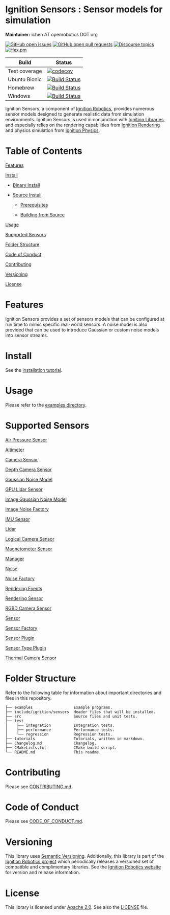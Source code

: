 # Ignition Sensors : Sensor models for simulation

**Maintainer:** ichen AT openrobotics DOT org

[![GitHub open issues](https://img.shields.io/github/issues-raw/ignitionrobotics/ign-sensors.svg)](https://github.com/ignitionrobotics/ign-sensors/issues)
[![GitHub open pull requests](https://img.shields.io/github/issues-pr-raw/ignitionrobotics/ign-sensors.svg)](https://github.com/ignitionrobotics/ign-sensors/pulls)
[![Discourse topics](https://img.shields.io/discourse/https/community.gazebosim.org/topics.svg)](https://community.gazebosim.org)
[![Hex.pm](https://img.shields.io/hexpm/l/plug.svg)](https://www.apache.org/licenses/LICENSE-2.0)

Build | Status
-- | --
Test coverage | [![codecov](https://codecov.io/gh/ignitionrobotics/ign-sensors/branch/master/graph/badge.svg)](https://codecov.io/gh/ignitionrobotics/ign-sensors)  
Ubuntu Bionic | [![Build Status](https://build.osrfoundation.org/buildStatus/icon?job=ignition_sensors-ci-master-bionic-amd64)](https://build.osrfoundation.org/job/ignition_sensors-ci-master-bionic-amd64)  
Homebrew      | [![Build Status](https://build.osrfoundation.org/buildStatus/icon?job=ignition_sensors-ci-master-homebrew-amd64)](https://build.osrfoundation.org/job/ignition_sensors-ci-master-homebrew-amd64)  
Windows       | [![Build Status](https://build.osrfoundation.org/buildStatus/icon?job=ignition_sensors-ci-master-windows7-amd64)](https://build.osrfoundation.org/job/ignition_sensors-ci-master-windows7-amd64)

Ignition Sensors, a component of [Ignition
Robotics](https://ignitionrobotics.org), provides numerous sensor models
designed to generate realistic data from simulation environments. Ignition Sensors is used in conjunction with [Ignition Libraries](https://ignitionrobotics/libs), and especially relies on the rendering capabilities from [Ignition Rendering](https://ignitionrobotics.org/libs/rendering) and physics simulation from [Ignition Physics](https://ignitionrobotics.org/libs/physics).

# Table of Contents

[Features](#features)

[Install](#install)

* [Binary Install](#binary-install)

* [Source Install](#source-install)

    * [Prerequisites](#prerequisites)
  
    * [Building from Source](#building-from-source)

[Usage](#usage)

[Supported Sensors](#supported-sensors)

[Folder Structure](#folder-structure)

[Code of Conduct](#code-of-conduct)

[Contributing](#code-of-contributing)

[Versioning](#versioning)

[License](#license)

# Features

Ignition Sensors provides a set of sensors models that can be
configured at run time to mimic specific real-world sensors. A noise model
is also provided that can be used to introduce Gaussian or custom noise
models into sensor streams.

# Install

See the [installation tutorial](https://ignitionrobotics.org/api/sensors/4.0/installation.html).

# Usage

Please refer to the [examples directory](https://github.com/ignitionrobotics/ign-sensors/raw/master/examples/).

# Supported Sensors

[Air Pressure Sensor](https://ignitionrobotics.org/api/sensors/4.1/classignition_1_1sensors_1_1AirPressureSensor.html)

[Altimeter](https://ignitionrobotics.org/api/sensors/4.1/classignition_1_1sensors_1_1AltimeterSensor.html)

[Camera Sensor](https://ignitionrobotics.org/api/sensors/4.1/classignition_1_1sensors_1_1CameraSensor.html)

[Depth Camera Sensor](https://ignitionrobotics.org/api/sensors/4.1/classignition_1_1sensors_1_1DepthCameraSensor.html)

[Gaussian Noise Model](https://ignitionrobotics.org/api/sensors/4.1/classignition_1_1sensors_1_1GaussianNoiseModel.html)

[GPU Lidar Sensor](https://ignitionrobotics.org/api/sensors/4.1/classignition_1_1sensors_1_1GpuLidarSensor.html)

[Image Gaussian Noise Model](https://ignitionrobotics.org/api/sensors/4.1/classignition_1_1sensors_1_1ImageGaussianNoiseModel.html)

[Image Noise Factory](https://ignitionrobotics.org/api/sensors/4.1/classignition_1_1sensors_1_1ImageNoiseFactory.html)

[IMU Sensor](https://ignitionrobotics.org/api/sensors/4.1/classignition_1_1sensors_1_1ImuSensor.html)

[Lidar](https://ignitionrobotics.org/api/sensors/4.1/classignition_1_1sensors_1_1Lidar.html)

[Logical Camera Sensor](https://ignitionrobotics.org/api/sensors/4.1/classignition_1_1sensors_1_1LogicalCameraSensor.html)

[Magnetometer Sensor](https://ignitionrobotics.org/api/sensors/4.1/classignition_1_1sensors_1_1MagnetometerSensor.html)

[Manager](https://ignitionrobotics.org/api/sensors/4.1/classignition_1_1sensors_1_1Manager.html)

[Noise](https://ignitionrobotics.org/api/sensors/4.1/classignition_1_1sensors_1_1Noise.html)

[Noise Factory](https://ignitionrobotics.org/api/sensors/4.1/classignition_1_1sensors_1_1NoiseFactory.html)

[Rendering Events](https://ignitionrobotics.org/api/sensors/4.1/classignition_1_1sensors_1_1RenderingEvents.html)

[Rendering Sensor](https://ignitionrobotics.org/api/sensors/4.1/classignition_1_1sensors_1_1RenderingSensor.html)

[RGBD Camera Sensor](https://ignitionrobotics.org/api/sensors/4.1/classignition_1_1sensors_1_1RgbdCameraSensor.html)

[Sensor](https://ignitionrobotics.org/api/sensors/4.1/classignition_1_1sensors_1_1Sensor.html)

[Sensor Factory](https://ignitionrobotics.org/api/sensors/4.1/classignition_1_1sensors_1_1SensorFactory.html)

[Sensor Plugin](https://ignitionrobotics.org/api/sensors/4.1/classignition_1_1sensors_1_1SensorPlugin.html)

[Sensor Type Plugin](https://ignitionrobotics.org/api/sensors/4.1/classignition_1_1sensors_1_1SensorTypePlugin.html)

[Thermal Camera Sensor](https://ignitionrobotics.org/api/sensors/4.1/classignition_1_1sensors_1_1ThermalCameraSensor.html)

# Folder Structure

Refer to the following table for information about important directories and files in this repository.

```
├── examples                  Example programs.
├── include/ignition/sensors  Header files that will be installed.
├── src                       Source files and unit tests.
├── test
│    ├── integration          Integration tests.
│    ├── performance          Performance tests.
│    └── regression           Regression tests.
├── tutorials                 Tutorials, written in markdown.
├── Changelog.md              Changelog.
├── CMakeLists.txt            CMake build script.
└── README.md                 This readme.  
```

# Contributing

Please see
[CONTRIBUTING.md](https://github.com/ignitionrobotics/ign-gazebo/blob/master/CONTRIBUTING.md).

# Code of Conduct

Please see
[CODE_OF_CONDUCT.md](https://github.com/ignitionrobotics/ign-gazebo/blob/master/CODE_OF_CONDUCT.md).

# Versioning

This library uses [Semantic Versioning](https://semver.org/). Additionally, this library is part of the [Ignition Robotics project](https://ignitionrobotics.org) which periodically releases a versioned set of compatible and complimentary libraries. See the [Ignition Robotics website](https://ignitionrobotics.org) for version and release information.

# License

This library is licensed under [Apache 2.0](https://www.apache.org/licenses/LICENSE-2.0). See also the [LICENSE](https://github.com/ignitionrobotics/ign-sensors/blob/master/LICENSE) file.
